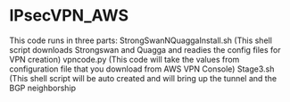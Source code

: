 # IPsecVPN_AWS
This code runs in three parts:  StrongSwanNQuaggaInstall.sh (This shell script downloads Strongswan and Quagga and readies the config files for VPN creation) vpncode.py (This code will take the values from configuration file that you download from AWS VPN Console) Stage3.sh (This shell script will be auto created and will bring up the tunnel and the BGP neighborship
